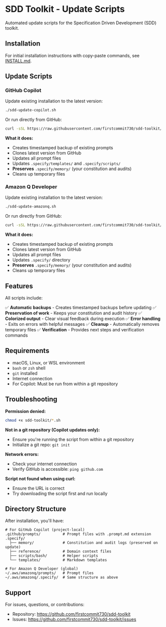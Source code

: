 # SDD Toolkit - Update Scripts

Automated update scripts for the Specification Driven Development (SDD) toolkit.

## Installation

For initial installation instructions with copy-paste commands, see [INSTALL.md](../INSTALL.md).

## Update Scripts

### GitHub Copilot

Update existing installation to the latest version:

```bash
./sdd-update-copilot.sh
```

Or run directly from GitHub:

```bash
curl -sSL https://raw.githubusercontent.com/firstcommit730/sdd-toolkit/main/sdd-toolkit/sdd-update-copilot.sh | bash
```

**What it does:**

- Creates timestamped backup of existing prompts
- Clones latest version from GitHub
- Updates all prompt files
- Updates `.specify/templates/` and `.specify/scripts/`
- **Preserves** `.specify/memory/` (your constitution and audits)
- Cleans up temporary files

### Amazon Q Developer

Update existing installation to the latest version:

```bash
./sdd-update-amazonq.sh
```

Or run directly from GitHub:

```bash
curl -sSL https://raw.githubusercontent.com/firstcommit730/sdd-toolkit/main/sdd-toolkit/sdd-update-amazonq.sh | bash
```

**What it does:**

- Creates timestamped backup of existing prompts
- Clones latest version from GitHub
- Updates all prompt files
- Updates `.specify/` directory
- **Preserves** `.specify/memory/` (your constitution and audits)
- Cleans up temporary files

## Features

All scripts include:

✅ **Automatic backups** - Creates timestamped backups before updating
✅ **Preservation of work** - Keeps your constitution and audit history
✅ **Colorized output** - Clear visual feedback during execution
✅ **Error handling** - Exits on errors with helpful messages
✅ **Cleanup** - Automatically removes temporary files
✅ **Verification** - Provides next steps and verification commands

## Requirements

- macOS, Linux, or WSL environment
- `bash` or `zsh` shell
- `git` installed
- Internet connection
- For Copilot: Must be run from within a git repository

## Troubleshooting

**Permission denied:**

```bash
chmod +x sdd-toolkit/*.sh
```

**Not in a git repository (Copilot updates only):**

- Ensure you're running the script from within a git repository
- Initialize a git repo: `git init`

**Network errors:**

- Check your internet connection
- Verify GitHub is accessible: `ping github.com`

**Script not found when using curl:**

- Ensure the URL is correct
- Try downloading the script first and run locally

## Directory Structure

After installation, you'll have:

```
# For GitHub Copilot (project-local)
.github/prompts/          # Prompt files with .prompt.md extension
.specify/
  ├── memory/             # Constitution and audit logs (preserved on update)
  ├── reference/          # Domain context files
  ├── scripts/bash/       # Helper scripts
  └── templates/          # Markdown templates

# For Amazon Q Developer (global)
~/.aws/amazonq/prompts/   # Prompt files
~/.aws/amazonq/.specify/  # Same structure as above
```

## Support

For issues, questions, or contributions:

- Repository: https://github.com/firstcommit730/sdd-toolkit
- Issues: https://github.com/firstcommit730/sdd-toolkit/issues
